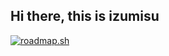 ## Hi there, this is izumisu

[![roadmap.sh](https://roadmap.sh/card/wide/677f8f5e70129741a8799590?variant=dark&roadmaps=full-stack)](https://roadmap.sh)
